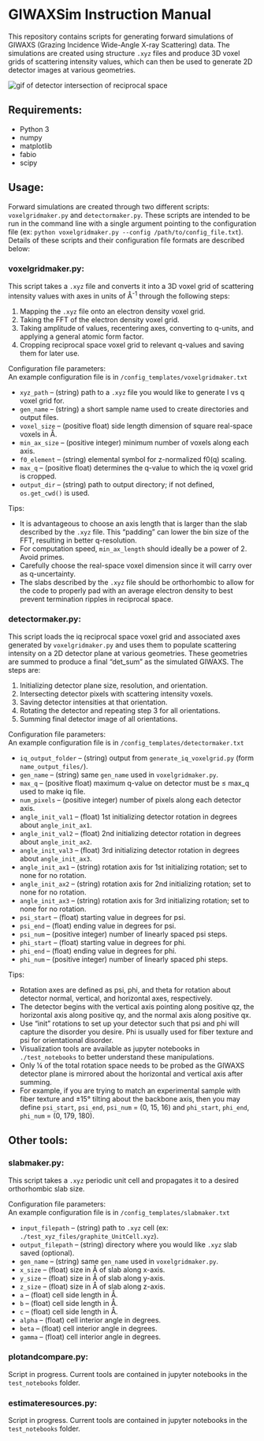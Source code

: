 # GIWAXSim Instruction Manual
This repository contains scripts for generating forward simulations of GIWAXS (Grazing Incidence Wide-Angle X-ray Scattering) data. The simulations are created using structure `.xyz` files and produce 3D voxel grids of scattering intensity values, which can then be used to generate 2D detector images at various geometries.

![gif of detector intersection of reciprocal space](example_giwaxs/phi_sidebyside.gif)

## Requirements:
- Python 3
- numpy
- matplotlib
- fabio
- scipy

## Usage:
Forward simulations are created through two different scripts: `voxelgridmaker.py` and `detectormaker.py`. These scripts are intended to be run in the command line with a single argument pointing to the configuration file (ex: `python voxelgridmaker.py --config /path/to/config_file.txt`). Details of these scripts and their configuration file formats are described below:

### voxelgridmaker.py:
This script takes a `.xyz` file and converts it into a 3D voxel grid of scattering intensity values with axes in units of Å<sup>-1</sup> through the following steps:
1. Mapping the `.xyz` file onto an electron density voxel grid.
2. Taking the FFT of the electron density voxel grid.
3. Taking amplitude of values, recentering axes, converting to q-units, and applying a general atomic form factor.
4. Cropping reciprocal space voxel grid to relevant q-values and saving them for later use.

Configuration file parameters:\
An example configuration file is in `/config_templates/voxelgridmaker.txt`
- `xyz_path` – (string) path to a `.xyz` file you would like to generate I vs q voxel grid for.
- `gen_name` – (string) a short sample name used to create directories and output files.
- `voxel_size` – (positive float) side length dimension of square real-space voxels in Å.
- `min_ax_size` – (positive integer) minimum number of voxels along each axis.
- `f0_element` – (string) elemental symbol for z-normalized f0(q) scaling.
- `max_q` – (positive float) determines the q-value to which the iq voxel grid is cropped.
- `output_dir` – (string) path to output directory; if not defined, `os.get_cwd()` is used.

Tips:
- It is advantageous to choose an axis length that is larger than the slab described by the `.xyz` file. This “padding” can lower the bin size of the FFT, resulting in better q-resolution.
- For computation speed, `min_ax_length` should ideally be a power of 2. Avoid primes.
- Carefully choose the real-space voxel dimension since it will carry over as q-uncertainty.
- The slabs described by the `.xyz` file should be orthorhombic to allow for the code to properly pad with an average electron density to best prevent termination ripples in reciprocal space.

### detectormaker.py:
This script loads the iq reciprocal space voxel grid and associated axes generated by `voxelgridmaker.py` and uses them to populate scattering intensity on a 2D detector plane at various geometries. These geometries are summed to produce a final “det_sum” as the simulated GIWAXS. The steps are:
1. Initializing detector plane size, resolution, and orientation.
2. Intersecting detector pixels with scattering intensity voxels.
3. Saving detector intensities at that orientation.
4. Rotating the detector and repeating step 3 for all orientations.
5. Summing final detector image of all orientations.

Configuration file parameters:\
An example configuration file is in `/config_templates/detectormaker.txt`
- `iq_output_folder` – (string) output from `generate_iq_voxelgrid.py` (form `name_output_files/`).
- `gen_name` – (string) same `gen_name` used in `voxelgridmaker.py`.
- `max_q` – (positive float) maximum q-value on detector must be ≤ max_q used to make iq file.
- `num_pixels` – (positive integer) number of pixels along each detector axis.
- `angle_init_val1` – (float) 1st initializing detector rotation in degrees about `angle_init_ax1`.
- `angle_init_val2` – (float) 2nd initializing detector rotation in degrees about `angle_init_ax2`.
- `angle_init_val3` – (float) 3rd initializing detector rotation in degrees about `angle_init_ax3`.
- `angle_init_ax1` – (string) rotation axis for 1st initializing rotation; set to none for no rotation.
- `angle_init_ax2` – (string) rotation axis for 2nd initializing rotation; set to none for no rotation.
- `angle_init_ax3` – (string) rotation axis for 3rd initializing rotation; set to none for no rotation.
- `psi_start` – (float) starting value in degrees for psi.
- `psi_end` – (float) ending value in degrees for psi.
- `psi_num` – (positive integer) number of linearly spaced psi steps.
- `phi_start` – (float) starting value in degrees for phi.
- `phi_end` – (float) ending value in degrees for phi.
- `phi_num` – (positive integer) number of linearly spaced phi steps.

Tips:
- Rotation axes are defined as psi, phi, and theta for rotation about detector normal, vertical, and horizontal axes, respectively.
- The detector begins with the vertical axis pointing along positive qz, the horizontal axis along positive qy, and the normal axis along positive qx.
- Use “init” rotations to set up your detector such that psi and phi will capture the disorder you desire. Phi is usually used for fiber texture and psi for orientational disorder.
- Visualization tools are available as jupyter notebooks in `./test_notebooks` to better understand these manipulations.
- Only ¼ of the total rotation space needs to be probed as the GIWAXS detector plane is mirrored about the horizontal and vertical axis after summing.
- For example, if you are trying to match an experimental sample with fiber texture and ±15° tilting about the backbone axis, then you may define `psi_start`, `psi_end`, `psi_num` = (0, 15, 16) and `phi_start`, `phi_end`, `phi_num` = (0, 179, 180).

## Other tools:

### slabmaker.py:
This script takes a `.xyz` periodic unit cell and propagates it to a desired orthorhombic slab size.

Configuration file parameters:\
An example configuration file is in `/config_templates/slabmaker.txt`
- `input_filepath` – (string) path to `.xyz` cell (ex: `./test_xyz_files/graphite_UnitCell.xyz`).
- `output_filepath` – (string) directory where you would like `.xyz` slab saved (optional).
- `gen_name` – (string) same `gen_name` used in `voxelgridmaker.py`.
- `x_size` – (float) size in Å of slab along x-axis.
- `y_size` – (float) size in Å of slab along y-axis.
- `z_size` – (float) size in Å of slab along z-axis.
- `a` – (float) cell side length in Å.
- `b` – (float) cell side length in Å.
- `c` – (float) cell side length in Å.
- `alpha` – (float) cell interior angle in degrees.
- `beta` – (float) cell interior angle in degrees.
- `gamma` – (float) cell interior angle in degrees.

### plotandcompare.py:
Script in progress. Current tools are contained in jupyter notebooks in the `test_notebooks` folder.

### estimateresources.py:
Script in progress. Current tools are contained in jupyter notebooks in the `test_notebooks` folder.
